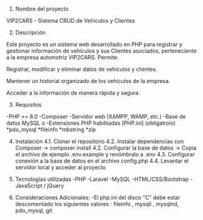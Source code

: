 1. Nombre del proyecto

VIP2CARS - Sistema CRUD de Vehículos y Clientes

2. Descripción

Este proyecto es un sistema web desarrollado en PHP para registrar y gestionar información de vehículos y sus Clientes asociados, perteneciente a la empresa automotriz VIP2CARS. Permite:

Registrar, modificar y eliminar datos de vehículos y clientes.

Mantener un historial organizado de los vehículos de la empresa.

Acceder a la información de manera rápida y segura.

3. Requisitos

-PHP >= 8.0
-Composer
-Servidor web (XAMPP, WAMP, etc.)
-Base de datos MySQL o
-Extensiones PHP habilitadas [PHP.ini] (obligatroio)
    *pdo_mysql
    *fileinfo
    *mbstring
    *zip

4. Instalación
    4.1. Clonar el repositorio
    4.2. Instalar dependencias con Composer -> composer install
    4.2. Configurar la base de datos -> Copia el archivo de ejemplo .env.example y renómbralo a .env
    4.3. Configurar conexión a la base de datos en el archivo config.php
    4.4. Levantar el servidor local y acceder al proyecto

5. Tecnologías utilizadas
-PHP
-Laravel
-MySQL
-HTML/CSS/Bootstrap 
-JavaScript / jQuery 

6. Consideraciones Adicionales:
-El php.ini del disco "C" debe estar descomentado los siguientes valores : 
fileinfo , mysqli , mysqlnd, pdo_mysql, git